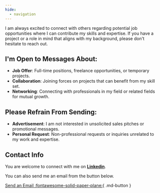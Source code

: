 ```yaml
---
hide:
  - navigation
---
```


I am always excited to connect with others regarding potential job opportunities where I can contribute my skills and expertise. If you have a project or a role in mind that aligns with my background, please don't hesitate to reach out.

## I'm Open to Messages About:
* **Job Offer**: Full-time positions, freelance opportunities, or temporary projects.
* **Collaboration**: Joining forces on projects that can benefit from my skill set.
* **Networking**: Connecting with professionals in my field or related fields for mutual growth.

## Please Refrain From Sending:
* **Advertisement**: I am not interested in unsolicited sales pitches or promotional messages.
* **Personal Request**: Non-professional requests or inquiries unrelated to my work and expertise.


## Contact Info
You are welcome to connect with me on [**Linkedin**](https://www.linkedin.com/in/tatsukitsujimoto/).

You can also send me an email from the button below.

[Send an Email :fontawesome-solid-paper-plane:](https://mail.google.com/mail/?view=cm&source=mailto&to=tatsuki.tsujimoto@gmail.com){ .md-button }

